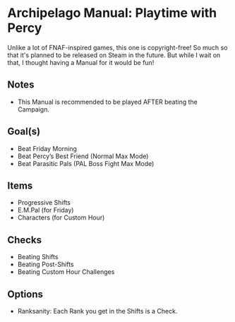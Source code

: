 # Archipelago Manual: Playtime with Percy
Unlike a lot of FNAF-inspired games, this one is copyright-free! So much so that it's planned to be released on Steam in the future. But while I wait on that, I thought having a Manual for it would be fun!
## Notes
- This Manual is recommended to be played AFTER beating the Campaign.
## Goal(s)
- Beat Friday Morning
- Beat Percy’s Best Friend (Normal Max Mode)
- Beat Parasitic Pals (PAL Boss Fight Max Mode)
## Items
- Progressive Shifts
- E.M.Pal (for Friday)
- Characters (for Custom Hour)
## Checks
- Beating Shifts
- Beating Post-Shifts
- Beating Custom Hour Challenges
## Options
- Ranksanity: Each Rank you get in the Shifts is a Check.
